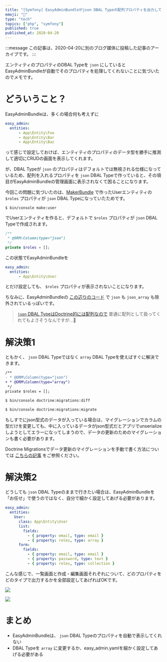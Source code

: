 ```yaml
---
title: "[Symfony] EasyAdminBundleがjson DBAL Typeの配列プロパティを出力してくれない問題"
emoji: "🎻"
type: "tech"
topics: ["php", "symfony"]
published: true
published_at: 2020-04-20
---
```


:::message
この記事は、2020-04-20に別のブログ媒体に投稿した記事のアーカイブです。
:::

エンティティのプロパティのDBAL Typeを `json` にしているとEasyAdminBundleが自動でそのプロパティを処理してくれないことに気づいたのでメモです。

# どういうこと？

EasyAdminBundleは、多くの場合何も考えずに

```yaml
easy_admin:
  entities:
      - App\Entity\Foo
      - App\Entity\Bar
      - App\Entity\Baz
```

って感じで設定しておけば、エンティティのプロパティのデータ型を勝手に推測して適切にCRUDの画面を表示してくれます。

が、DBAL Typeが `json` のプロパティはデフォルトでは無視される仕様になっているため、配列を入れるプロパティを `json` DBAL Typeで作っていると、その項目がEasyAdminBundleの管理画面に表示されなくて困ることになります。

今回この問題に気づいたのは、[MakerBundle](https://symfony.com/doc/current/bundles/SymfonyMakerBundle/index.html) で作ったUserエンティティの `$roles` プロパティが `json` DBAL Typeになっていたためです。

```
$ bin/console make:user
```

でUserエンティティを作ると、デフォルトで `$roles` プロパティが `json` DBAL Typeで作成されます。

```php
/**
 * @ORM\Column(type="json")
 */
private $roles = [];
```

この状態でEasyAdminBundleを

```yaml
easy_admin:
  entities:
      - App\Entity\User
```

とだけ設定しても、 `$roles` プロパティが表示されないことになります。

ちなみに、EasyAdminBundleの [この辺りのコード](https://github.com/EasyCorp/EasyAdminBundle/blob/794bb8b7e554427f408e1a3a728c072b29a53307/src/Configuration/ViewConfigPass.php#L272-L274) で `json` も `json_array` も除外されているっぽいです。

> [`json` DBAL TypeはDoctrine的には配列なので](https://www.doctrine-project.org/projects/doctrine-dbal/en/2.10/reference/types.html#json) 普通に配列として扱ってくれてもよさそうなんですが…🤔

# 解決策1

ともかく、 `json` DBAL Typeではなく `array` DBAL Typeを使えばすぐに解決できます。

```diff
/**
- * @ORM\Column(type="json")
+ * @ORM\Column(type="array")
 */
private $roles = [];
```

```bash
$ bin/console doctrine:migrations:diff
```

```bash
$ bin/console doctrine:migrations:migrate
```

もしすでにjson型式のデータが入っている場合は、マイグレーションでカラムの型だけを変更しても、中に入っているデータがjson型式だとアプリでunserializeしようとしてエラーになってしまうので、データの更新のためのマイグレーションも書く必要があります。

Doctrine Migrationsでデータ更新のマイグレーションを手動で書く方法については [こちらの記事](https://zenn.dev/ttskch/articles/a629dd3b9b8398) をご参照ください。

# 解決策2

どうしても `json` DBAL Typeのままで行きたい場合は、EasyAdminBundleを「お任せ」で使うのではなく、自分で細かく設定してあげる必要があります。

```yaml
easy_admin:
  entities:
    User:
      class: App\Entity\User
      list:
        fields:
          - { property: email, type: email }
          - { property: roles, type: array }
      form:
        fields:
          - { property: email, type: email }
          - { property: password, type: text }
          - { property: roles, type: collection }
```

こんな感じで、一覧画面と作成・編集画面それぞれについて、どのプロパティをどのタイプで出力するかを全部設定してあげればOKです。

![](https://tva1.sinaimg.cn/large/007S8ZIlgy1gdyu58969lj31w20bgt9t.jpg)

![](https://tva1.sinaimg.cn/large/007S8ZIlgy1gdyu60m0f7j31vw0mi0uo.jpg)

# まとめ

* EasyAdminBundleは、 `json` DBAL Typeのプロパティを自動で表示してくれない
* DBAL Typeを `array` に変更するか、easy_admin.yamlを細かく設定してあげる必要がある
